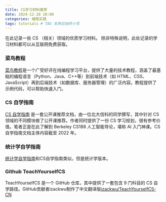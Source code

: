```yaml
---
title: CS学习材料推荐
date: 2024-12-28 10:00
categories: 编程实践
tags: tutorials # TAG 名称应始终小写
---
```


在此记录一些 CS （相关）领域的优质学习材料。
除非特殊说明，此处记录的学习材料都可以从互联网免费获取。

### 菜鸟教程

[菜鸟教程](https://www.runoob.com/)是一个广受好评在线编程学习平台，提供了大量的技术教程，涵盖了最基础的编程语言（Python、Java、C++等）到前端技术（如 HTML、CSS、JavaScript）再到后端技术（如数据库、服务器管理）的广泛内容。教程提供了示例代码，可以帮助快速入门。

### CS 自学指南

[CS 自学指南](https://csdiy.wiki/) 是一套公开课推荐文档，由一位北大信科的同学撰写，其中针对 CS 领域的不同模块做了公开课推荐。作者同时提供了一份 CS 学习规划，很有参考价值。笔者正是在此了解到 Berkeley CS188 人工智能导论，堪称 AI 入门神课。CS 自学指南文档主体内容截至 2022 年。

### 统计学自学指南

[统计学自学指南](https://xuankaiwang.github.io/)和CS自学指南类似，但是统计学版本。

### Github TeachYourselfCS

TeachYourselfCS 是一个 GitHub 仓库，其中提供了一套包含 9 门科目的 CS 自学路径。GitHub贡献者izackwu制作了中文翻译版[izackwu/TeachYourselfCS-CN](https://github.com/izackwu/TeachYourselfCS-CN/blob/master/TeachYourselfCS-CN.md)

